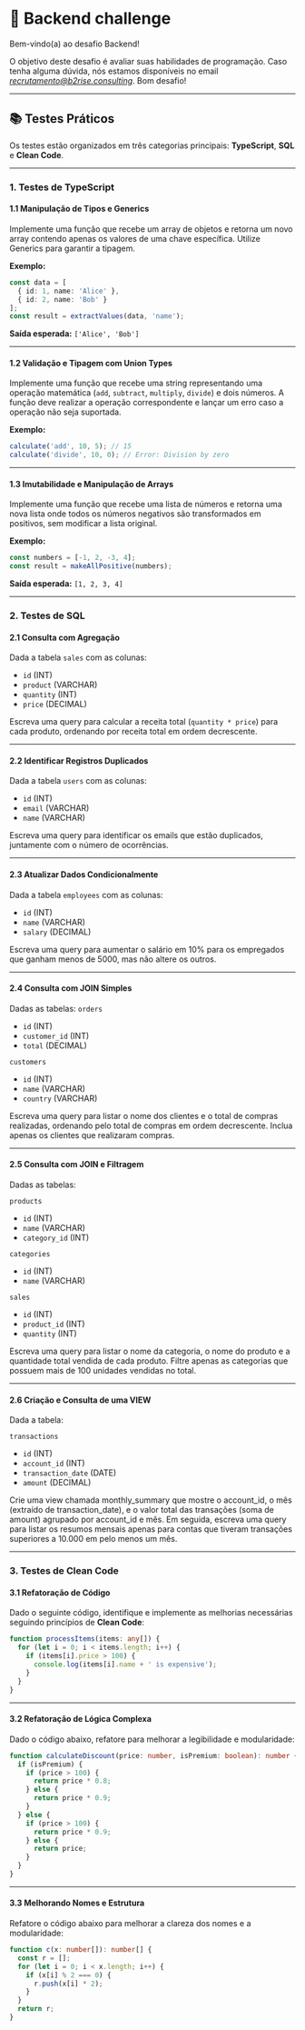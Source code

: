 # 🚀 Backend challenge

Bem-vindo(a) ao desafio Backend!

O objetivo deste desafio é avaliar suas habilidades de programação.
Caso tenha alguma dúvida, nós estamos disponíveis no email *recrutamento@b2rise.consulting*.
Bom desafio!

---

## 📚 Testes Práticos

Os testes estão organizados em três categorias principais: **TypeScript**, **SQL** e **Clean Code**.

---

### **1. Testes de TypeScript**

#### **1.1 Manipulação de Tipos e Generics**
Implemente uma função que recebe um array de objetos e retorna um novo array contendo apenas os valores de uma chave específica. Utilize Generics para garantir a tipagem.

**Exemplo:**
```typescript
const data = [
  { id: 1, name: 'Alice' },
  { id: 2, name: 'Bob' }
];
const result = extractValues(data, 'name');
```
**Saída esperada:** `['Alice', 'Bob']`

---

#### **1.2 Validação e Tipagem com Union Types**
Implemente uma função que recebe uma string representando uma operação matemática (`add`, `subtract`, `multiply`, `divide`) e dois números. A função deve realizar a operação correspondente e lançar um erro caso a operação não seja suportada.

**Exemplo:**
```typescript
calculate('add', 10, 5); // 15
calculate('divide', 10, 0); // Error: Division by zero
```

---

#### **1.3 Imutabilidade e Manipulação de Arrays**
Implemente uma função que recebe uma lista de números e retorna uma nova lista onde todos os números negativos são transformados em positivos, sem modificar a lista original.

**Exemplo:**
```typescript
const numbers = [-1, 2, -3, 4];
const result = makeAllPositive(numbers);
```
**Saída esperada:** `[1, 2, 3, 4]`

---

### **2. Testes de SQL**

#### **2.1 Consulta com Agregação**
Dada a tabela `sales` com as colunas:
- `id` (INT)
- `product` (VARCHAR)
- `quantity` (INT)
- `price` (DECIMAL)

Escreva uma query para calcular a receita total (`quantity * price`) para cada produto, ordenando por receita total em ordem decrescente.

---

#### **2.2 Identificar Registros Duplicados**
Dada a tabela `users` com as colunas:
- `id` (INT)
- `email` (VARCHAR)
- `name` (VARCHAR)

Escreva uma query para identificar os emails que estão duplicados, juntamente com o número de ocorrências.

---

#### **2.3 Atualizar Dados Condicionalmente**
Dada a tabela `employees` com as colunas:
- `id` (INT)
- `name` (VARCHAR)
- `salary` (DECIMAL)

Escreva uma query para aumentar o salário em 10% para os empregados que ganham menos de 5000, mas não altere os outros.

---

#### 2.4 Consulta com JOIN Simples
Dadas as tabelas:
`orders`

- `id` (INT)
- `customer_id` (INT)
- `total` (DECIMAL)

`customers`

- `id` (INT)
- `name` (VARCHAR)
- `country` (VARCHAR)

Escreva uma query para listar o nome dos clientes e o total de compras realizadas, ordenando pelo total de compras em ordem decrescente. Inclua apenas os clientes que realizaram compras.

---

#### 2.5 Consulta com JOIN e Filtragem
Dadas as tabelas:

`products`
- `id` (INT)
- `name` (VARCHAR)
- `category_id` (INT)

`categories`
- `id` (INT)
- `name` (VARCHAR)

`sales`
- `id` (INT)
- `product_id` (INT)
- `quantity` (INT)

Escreva uma query para listar o nome da categoria, o nome do produto e a quantidade total vendida de cada produto. Filtre apenas as categorias que possuem mais de 100 unidades vendidas no total.

---

#### 2.6 Criação e Consulta de uma VIEW
Dada a tabela:

`transactions`
- `id` (INT)
- `account_id` (INT)
- `transaction_date` (DATE)
- `amount` (DECIMAL)

Crie uma view chamada monthly_summary que mostre o account_id, o mês (extraído de transaction_date), e o valor total das transações (soma de amount) agrupado por account_id e mês. Em seguida, escreva uma query para listar os resumos mensais apenas para contas que tiveram transações superiores a 10.000 em pelo menos um mês.

---

### **3. Testes de Clean Code**

#### **3.1 Refatoração de Código**
Dado o seguinte código, identifique e implemente as melhorias necessárias seguindo princípios de **Clean Code**:

```typescript
function processItems(items: any[]) {
  for (let i = 0; i < items.length; i++) {
    if (items[i].price > 100) {
      console.log(items[i].name + ' is expensive');
    }
  }
}
```

---

#### **3.2 Refatoração de Lógica Complexa**
Dado o código abaixo, refatore para melhorar a legibilidade e modularidade:

```typescript
function calculateDiscount(price: number, isPremium: boolean): number {
  if (isPremium) {
    if (price > 100) {
      return price * 0.8;
    } else {
      return price * 0.9;
    }
  } else {
    if (price > 100) {
      return price * 0.9;
    } else {
      return price;
    }
  }
}
```

---

#### **3.3 Melhorando Nomes e Estrutura**
Refatore o código abaixo para melhorar a clareza dos nomes e a modularidade:

```typescript
function c(x: number[]): number[] {
  const r = [];
  for (let i = 0; i < x.length; i++) {
    if (x[i] % 2 === 0) {
      r.push(x[i] * 2);
    }
  }
  return r;
}
